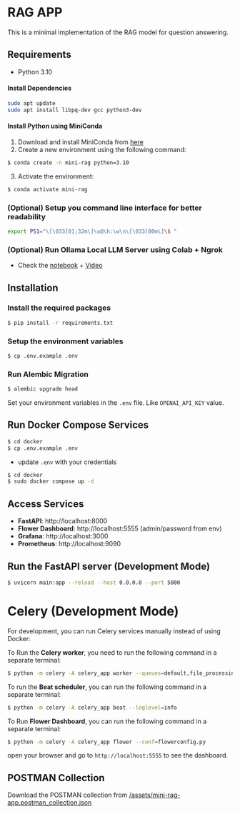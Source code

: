# RAG APP

This is a minimal implementation of the RAG model for question answering.

## Requirements

- Python 3.10

#### Install Dependencies

```bash
sudo apt update
sudo apt install libpq-dev gcc python3-dev
```

#### Install Python using MiniConda

1) Download and install MiniConda from [here](https://docs.anaconda.com/free/miniconda/#quick-command-line-install)
2) Create a new environment using the following command:
```bash
$ conda create -n mini-rag python=3.10
```
3) Activate the environment:
```bash
$ conda activate mini-rag
```

### (Optional) Setup you command line interface for better readability

```bash
export PS1="\[\033[01;32m\]\u@\h:\w\n\[\033[00m\]\$ "
```

### (Optional) Run Ollama Local LLM Server using Colab + Ngrok

- Check the [notebook](https://colab.research.google.com/drive/1KNi3-9KtP-k-93T3wRcmRe37mRmGhL9p?usp=sharing) + [Video](https://youtu.be/-epZ1hAAtrs)

## Installation

### Install the required packages

```bash
$ pip install -r requirements.txt
```

### Setup the environment variables

```bash
$ cp .env.example .env
```

### Run Alembic Migration

```bash
$ alembic upgrade head
```

Set your environment variables in the `.env` file. Like `OPENAI_API_KEY` value.

## Run Docker Compose Services

```bash
$ cd docker
$ cp .env.example .env
```

- update `.env` with your credentials



```bash
$ cd docker
$ sudo docker compose up -d
```

## Access Services

- **FastAPI**: http://localhost:8000
- **Flower Dashboard**: http://localhost:5555 (admin/password from env)
- **Grafana**: http://localhost:3000
- **Prometheus**: http://localhost:9090

## Run the FastAPI server (Development Mode)

```bash
$ uvicorn main:app --reload --host 0.0.0.0 --port 5000
```

# Celery (Development Mode)

For development, you can run Celery services manually instead of using Docker:

To Run the **Celery worker**, you need to run the following command in a separate terminal:

```bash
$ python -m celery -A celery_app worker --queues=default,file_processing,data_indexing --loglevel=info
```

To run the **Beat scheduler**, you can run the following command in a separate terminal:

```bash
$ python -m celery -A celery_app beat --loglevel=info
```

To Run **Flower Dashboard**, you can run the following command in a separate terminal:

```bash
$ python -m celery -A celery_app flower --conf=flowerconfig.py
```


open your browser and go to `http://localhost:5555` to see the dashboard.

## POSTMAN Collection

Download the POSTMAN collection from [/assets/mini-rag-app.postman_collection.json](/assets/mini-rag-app.postman_collection.json)